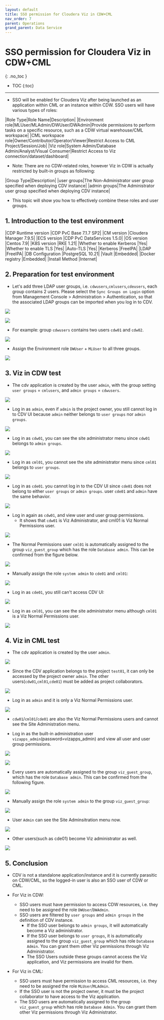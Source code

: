 ```yaml
---
layout: default
title: SSO permission for Cloudera Viz in CDW+CML
nav_order: 7
parent: Operations
grand_parent: Data Service
---
```


# SSO permission for Cloudera Viz in CDW+CML
{: .no_toc }

- TOC
{:toc}

---

- SSO will be enabled for Cloudera Viz after being launched as an application within CML or an instance within CDW. SSO users will have various types of roles:

|Role Type|Role Name|Description|
|Environment role|MLUser/MLAdmin/DWUser/DWAdmin|Provide permissions to perform tasks on a specific resource, such as a CDW virtual warehouse/CML workspace|
|CML workspace role|Owner/Contributor/Operator/Viewer|Restrict Access to CML Project/Session/Job|
|Viz role|System Admin/Database Admin/Analyst/Visual Consumer|Restrict Access to Viz connection/dataset/dashboard|

- Note: There are no CDW-related roles, however Viz in CDW is actually restricted by built-in groups as following:

|Group Type|Description|
|user groups|The Non-Administrator user group specified when deploying CDV instance|
|admin groups|The Administrator user group specified when deploying CDV instance|

- This topic will show you how to effectively combine these roles and user groups.

## 1. Introduction to the test environment

|CDP Runtime version |CDP PvC Base 7.1.7 SP2|
|CM version |Cloudera Manager 7.9.5|
|ECS version |CDP PvC DataServices 1.5.0|
|OS version |Centos 7.9|
|K8S version |RKE 1.21|
|Whether to enable Kerberos |Yes|
|Whether to enable TLS |Yes|
|Auto-TLS |Yes|
|Kerberos |FreeIPA|
|LDAP |FreeIPA|
|DB Configuration |PostgreSQL 10.21|
|Vault |Embedded|
|Docker registry |Embedded|
|Install Method |Internet|


## 2. Preparation for test environment

- Let's add three LDAP user groups, i.e. `cdwusers`,`cmlusers`,`cdeusers`, each group contains 2 users. Please select the `Sync Groups on Login` option from Management Console > Administration > Authentication, so that the associated LDAP groups can be imported when you log in to CDV. 

![](../../assets/images/ds/cdvsso01.png)

![](../../assets/images/ds/cdvsso02.png)

- For example: group `cdwusers` contains two users `cdw01` and `cdw02`.

![](../../assets/images/ds/cdvsso03.png)

- Assign the Environment role `DWUser` + `MLUser` to all three groups.

![](../../assets/images/ds/cdvsso04.png)


## 3. Viz in CDW test

- The cdv application is created by the user `admin`, with the group setting `user groups` =  `cmlusers`, and `admin groups` = `cdwusers`.
 
![](../../assets/images/ds/cdvsso05.png)

- Log in as `admin`, even if `admin` is the project owner, you still cannot log in to CDV UI because `admin` neither belongs to `user groups` nor `admin groups`.

![](../../assets/images/ds/cdvsso06.png)

- Log in as `cdw01`, you can see the site administrator menu since `cdw01` belongs to `admin groups`.

![](../../assets/images/ds/cdvsso07.png)

- Log in as `cml01`, you cannot see the site administrator menu since `cml01` belongs to `user groups`.

![](../../assets/images/ds/cdvsso08.png)

- Log in as `cde01`. you cannot log in to the CDV UI since `cde01` does not belong to either `user groups` or `admin groups`. user `cde01` and `admin` have the same behavior.

![](../../assets/images/ds/cdvsso06.png)

- Log in again as `cdw01`, and view user and user group permissions.
    - It shows that `cdw01` is Viz Administrator, and cml01 is Viz Normal Permissions user. 

![](../../assets/images/ds/cdvsso09.png)

- The Normal Permissions user `cml01` is automatically assigned to the group `viz_guest_group` which has the role `Database admin`. This can be confirmed from the figure below.

![](../../assets/images/ds/cdvsso10.png)
 
- Manually assign the role `system admin` to `cde01` and `cml01`:

![](../../assets/images/ds/cdvsso11.png)

- Log in as `cde01`, you still can't access CDV UI:

![](../../assets/images/ds/cdvsso06.png)

- Log in as `cml01`, you can see the site administrator menu although `cml01` is a Viz Normal Permissions user.

![](../../assets/images/ds/cdvsso12.png)

## 4. Viz in CML test

- The cdv application is created by the user `admin`.

![](../../assets/images/ds/cdvsso13.png)

- Since the CDV application belongs to the project `test01`, it can only be accessed by the project owner `admin`. The other users(`cdw01`,`cml01`,`cde01`) must be added as project collaborators.

![](../../assets/images/ds/cdvsso14.png)

- Log in as `admin` and it is only a Viz Normal Permissions user. 

![](../../assets/images/ds/cdvsso15.png)

- `cdw01`/`cml01`/`cde01` are also the Viz Normal Permissions users and cannot see the Site Administration menu.

- Log in as the built-in administration user `vizapps_admin`(password=vizapps_admin) and view all user and user group permissions.

![](../../assets/images/ds/cdvsso16.png)

![](../../assets/images/ds/cdvsso17.png)

- Every users are automatically assigned to the group `viz_guest_group`, which has the role `Database admin`. This can be confirmed from the following figure.

![](../../assets/images/ds/cdvsso18.png)

- Manually assign the role `system admin` to the group `viz_guest_group`:

![](../../assets/images/ds/cdvsso19.png)

- User `Admin` can see the Site Adminsitration menu now.

![](../../assets/images/ds/cdvsso20.png)

- Other users(such as cde01) become Viz administrator as well.

![](../../assets/images/ds/cdvsso21.png)


## 5. Conclusion

- CDV is not a standalone application/instance and it is currently parasitic on CDW/CML, so the logged-in user is also an SSO user of CDW or CML.

- For Viz in CDW:
    - SSO users must have permission to access CDW resources, i.e. they need to be assigned the role `DWUser`/`DWAdmin`.
    - SSO users are filtered by `user groups` and `admin groups` in the definition of CDV instance. 
        - If the SSO user belongs to `admin groups`, it will automatically become a Viz administrator.
        - If the SSO user belongs to `user groups`, it is automatically assigned to the group `viz_guest_group` which has role `Database Admin`. You can grant them other Viz permissions through Viz Administrator.
        - The SSO Users outside these groups cannot access the Viz application, and Viz permissions are invalid for them.


- For Viz in CML:
    - SSO users must have permission to access CML resources, i.e. they need to be assigned the role `MLUser`/`MLAdmin`.
    - If the SSO user is not the project owner, it must be the project collaborator to have access to the Viz application.
    - The SSO users are automatically assigned to the group `viz_guest_group` which has role `Database Admin`. You can grant them other Viz permissions through Viz Administrator.
